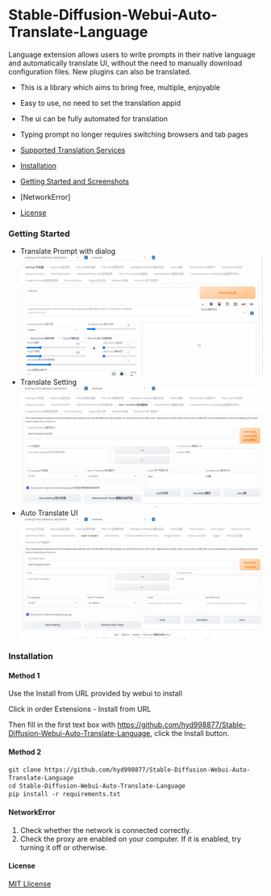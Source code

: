 # Stable-Diffusion-Webui-Auto-Translate-Language
Language extension allows users to write prompts in their native language and automatically translate UI, without the need to manually download configuration files. New plugins can also be translated.
- This is a library which aims to bring free, multiple, enjoyable
- Easy to use, no need to set the translation appid
- The ui can be fully automated for translation
- Typing prompt no longer requires switching browsers and tab pages

- [Supported Translation Services](#supported-translation-services)
- [Installation](#installation)
- [Getting Started and Screenshots](#getting-started)
- [NetworkError]
- [License](#license)

### Getting Started
* Translate Prompt with dialog
![](res/GIF1.gif)  
* Translate Setting
![](res/GIF2.gif)  
* Auto Translate UI
![](res/GIF3.gif)  

### Installation
#### Method 1
Use the Install from URL provided by webui to install

Click in order Extensions - Install from URL

Then fill in the first text box with https://github.com/hyd998877/Stable-Diffusion-Webui-Auto-Translate-Language, click the Install button.

#### Method 2
```
git clone https://github.com/hyd998877/Stable-Diffusion-Webui-Auto-Translate-Language
cd Stable-Diffusion-Webui-Auto-Translate-Language
pip install -r requirements.txt
```

#### NetworkError

1. Check whether the network is connected correctly.
2. Check the proxy are enabled on your computer. If it is enabled, try turning it off or otherwise. 

#### License

[MIT Llicense](https://github.com/hyd998877/Stable-Diffusion-Webui-Auto-Translate-Language/blob/master/LICENSE)

